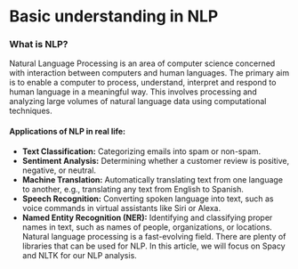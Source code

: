 # Basic understanding in NLP

### What is NLP?

Natural Language Processing is an area of computer science concerned with interaction between computers and human languages. The primary aim is to enable a computer to process, understand, interpret and respond to human language in a meaningful way. This involves processing and analyzing large volumes of natural language data using computational techniques.

#### Applications of NLP in real life:

- **Text Classification:** Categorizing emails into spam or non-spam.
- **Sentiment Analysis:** Determining whether a customer review is positive, negative, or neutral.
- **Machine Translation:** Automatically translating text from one language to another, e.g., translating any text from English to Spanish.
- **Speech Recognition:** Converting spoken language into text, such as voice commands in virtual assistants like Siri or Alexa.
- **Named Entity Recognition (NER):** Identifying and classifying proper names in text, such as names of people, organizations, or locations.
Natural language processing is a fast-evolving field. There are plenty of libraries that can be used for NLP. In this article, we will focus on Spacy and NLTK for our NLP analysis. 
